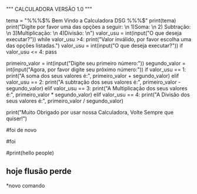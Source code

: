 """
CALCULADORA VERSÃO 1.0
"""

tema  = "$%$%$%$%$%$%$% Bem Vindo a Calculadora DSG $%$%$%$%$%$%$"
print(tema)
print("Digite por favor uma das opções a seguir: \n 1)Soma: \n 2) Subtração: \n 3)Multiplicação: \n 4)Divisão: \n")
valor_usu = int(input("O que deseja executar?"))
while valor_usu >4:
    print("Valor inválido, por favor escolha uma das opções listadas.")
    valor_usu = int(input("O que deseja executar?"))
    if valor_usu <= 4:
        pass

primeiro_valor = int(input("Digite seu primeiro número:"))
segundo_valor = int(input("Agora, por favor digite seu próximo número:"))
if valor_usu == 1:
    print("A soma dos seus valores é:", primeiro_valor + segundo_valor)
elif valor_usu == 2:
    print("A subtração dos seus valores é:", primeiro_valor - segundo_valor)
elif valor_usu == 3:
    print("A Multiplicação dos seus valores é:", primeiro_valor * segundo_valor)
elif valor_usu == 4:
    print("A Divisão dos seus valores é:", primeiro_valor / segundo_valor)

print("Muito Obrigado por usar nossa Calculadora, Volte Sempre que quiser!")

#foi de novo

#foi

#print(hello people)
## hoje flusão perde
*novo comando




 
